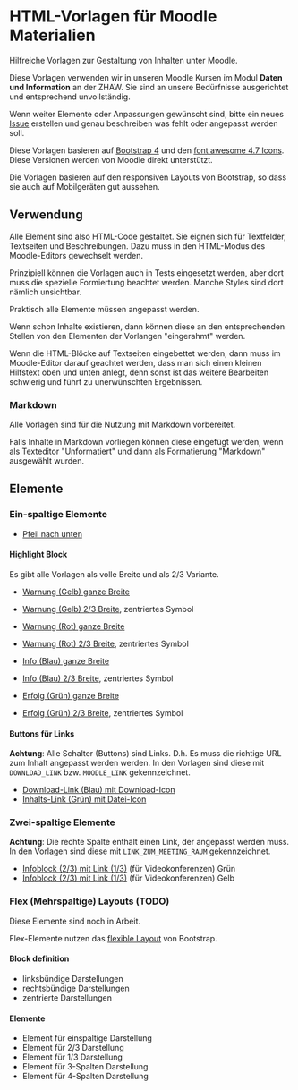 # HTML-Vorlagen für Moodle Materialien

Hilfreiche Vorlagen zur Gestaltung von Inhalten unter Moodle. 

Diese Vorlagen verwenden wir in unseren Moodle Kursen im Modul **Daten und Information** an der ZHAW. Sie sind an unsere Bedürfnisse ausgerichtet und entsprechend unvollständig. 

Wenn weiter Elemente oder Anpassungen gewünscht sind, bitte ein neues [Issue](https://github.com/dxiai/moodle-content-templates/issues) erstellen und genau beschreiben was fehlt oder angepasst werden soll.

Diese Vorlagen basieren auf [Bootstrap 4](https://getbootstrap.com/docs/4.5/getting-started/introduction/) und den [font awesome 4.7 Icons](https://fontawesome.com/v4.7.0/icons/). Diese Versionen werden von Moodle direkt unterstützt.

Die Vorlagen basieren auf den responsiven Layouts von Bootstrap, so dass sie auch auf Mobilgeräten gut aussehen. 

## Verwendung

Alle Element sind also HTML-Code gestaltet. Sie eignen sich für Textfelder, Textseiten und Beschreibungen. Dazu muss in den HTML-Modus des Moodle-Editors gewechselt werden.

Prinzipiell können die Vorlagen auch in Tests eingesetzt werden, aber dort muss die spezielle Formiertung beachtet werden. Manche Styles sind dort nämlich unsichtbar. 

Praktisch alle Elemente müssen angepasst werden.

Wenn schon Inhalte existieren, dann können diese an den entsprechenden Stellen von den Elementen der Vorlangen "eingerahmt" werden. 

Wenn die HTML-Blöcke auf Textseiten eingebettet werden, dann muss im Moodle-Editor darauf geachtet werden, dass man sich einen kleinen Hilfstext oben und unten anlegt, denn sonst ist das weitere Bearbeiten schwierig und führt zu unerwünschten Ergebnissen. 

### Markdown

Alle Vorlagen sind für die Nutzung mit Markdown vorbereitet.

Falls Inhalte in Markdown vorliegen können diese eingefügt werden, wenn als Texteditor "Unformatiert" und dann als Formatierung "Markdown" ausgewählt wurden.

## Elemente

### Ein-spaltige Elemente

* [Pfeil nach unten](html/1c_info_large_arrow_down.html)

#### Highlight Block 

Es gibt alle Vorlagen als volle Breite und als 2/3 Variante.

* [Warnung (Gelb) ganze Breite](html/1c_block_warning.html)
* [Warnung (Gelb) 2/3 Breite](html/1c_block_warning_narrow.html), zentriertes Symbol

* [Warnung (Rot) ganze Breite](html/1c_block_danger.html)
* [Warnung (Rot) 2/3 Breite](html/1c_block_danger_narrow.html), zentriertes Symbol

* [Info (Blau) ganze Breite](html/1c_block_definition.html)
* [Info (Blau) 2/3 Breite](html/1c_block_definition_narrow.html), zentriertes Symbol

* [Erfolg (Grün) ganze Breite](html/1c_block_success.html)
* [Erfolg (Grün) 2/3 Breite](html/1c_block_success_narrow.html), zentriertes Symbol

#### Buttons für Links

**Achtung**: Alle Schalter (Buttons) sind Links. D.h. Es muss die richtige URL zum Inhalt angepasst werden werden. In den Vorlagen sind diese mit `DOWNLOAD_LINK` bzw. `MOODLE_LINK` gekennzeichnet. 

* [Download-Link (Blau) mit Download-Icon](html/1c_button_download.html)
* [Inhalts-Link (Grün) mit Datei-Icon](html/1c_button_content.html)

### Zwei-spaltige Elemente

**Achtung**: Die rechte Spalte enthält einen Link, der angepasst werden muss. In den Vorlagen sind diese mit `LINK_ZUM_MEETING_RAUM` gekennzeichnet. 

* [Infoblock (2/3) mit Link (1/3)](html/2c_block_info_link_green.html) (für Videokonferenzen) Grün
* [Infoblock (2/3) mit Link (1/3)](html/2c_block_info_link_orange.html) (für Videokonferenzen) Gelb

### Flex (Mehrspaltige) Layouts (TODO)

Diese Elemente sind noch in Arbeit.

Flex-Elemente nutzen das [flexible Layout](https://getbootstrap.com/docs/4.5/utilities/flex/) von Bootstrap. 

#### Block definition

* linksbündige Darstellungen
* rechtsbündige Darstellungen
* zentrierte Darstellungen

#### Elemente

* Element für einspaltige Darstellung
* Element für 2/3 Darstellung
* Element für 1/3 Darstellung
* Element für 3-Spalten Darstellung
* Element für 4-Spalten Darstellung
